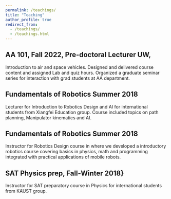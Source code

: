 ```yaml
---
permalink: /teachings/
title: "Teaching"
author_profile: true
redirect_from: 
  - /teachings/
  - /teachings.html
---
```


## AA 101, Fall 2022,  Pre-doctoral Lecturer UW,  
Introduction to air and space vehicles. Designed and delivered course content and assigned Lab and quiz hours. Organized a graduate seminar series for interaction with grad students at AA department.
## Fundamentals of Robotics Summer 2018
Lecturer for Introduction to Robotics Design and AI for international students from Xiangfei Education group. Course included topics on path planning, Manipulator kinematics and AI.
## Fundamentals of Robotics Summer 2018
Instructor for Robotics Design course in where we developed a introductory robotics course covering basics in physics, math and programming integrated with practical applications of mobile robots.
## SAT Physics prep, Fall-Winter 2018}
Instructor for SAT preparatory course in Physics for international students from KAUST group.
